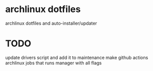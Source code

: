 # archlinux dotfiles
archlinux dotfiles and auto-installer/updater

# TODO
update drivers script and add it to maintenance
make github actions archlinux jobs that runs manager with all flags
